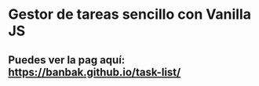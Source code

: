 # Gestor de tareas sencillo con Vanilla JS 
## Puedes ver la pag aquí: https://banbak.github.io/task-list/
